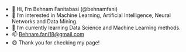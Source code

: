 - 👋 Hi, I’m Behnam Fanitabasi (@behnamfani)
- 👀 I’m interested in Machine Learning, Artificial Intelligence, Neural Networks and Data Mining.
- 🌱 I’m currently learning Data Science and Machine Learning methods.
- 📫 Behnam.fani18@gmail.com
- 😄 Thank you for checking my page!

<!---
behnamfani/behnamfani is a ✨ special ✨ repository because its `README.md` (this file) appears on your GitHub profile.
You can click the Preview link to take a look at your changes.
--->
